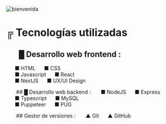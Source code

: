 ![bienvenida](https://github.com/user-attachments/assets/c9acfb39-982c-4054-932e-571686875889)
# ╔ Tecnologías utilizadas
## &nbsp;&nbsp;&nbsp;&nbsp;&nbsp;&nbsp; █ Desarrollo web frontend :
&nbsp;&nbsp;&nbsp;&nbsp;&nbsp;&nbsp;■ HTML&nbsp;&nbsp;&nbsp;&nbsp;&nbsp;&nbsp;■ CSS <br>
&nbsp;&nbsp;&nbsp;&nbsp;&nbsp;&nbsp;■ Javascript&nbsp;&nbsp;&nbsp;&nbsp;&nbsp;&nbsp;■ React <br>
&nbsp;&nbsp;&nbsp;&nbsp;&nbsp;&nbsp;■ NextJS&nbsp;&nbsp;&nbsp;&nbsp;&nbsp;&nbsp;■ UX/UI Design  <br>

&nbsp;&nbsp;&nbsp;&nbsp;&nbsp;&nbsp; ## █ Desarrollo web backend :
&nbsp;&nbsp;&nbsp;&nbsp;&nbsp;&nbsp;■ NodeJS&nbsp;&nbsp;&nbsp;&nbsp;&nbsp;&nbsp;■ Express  <br>
&nbsp;&nbsp;&nbsp;&nbsp;&nbsp;&nbsp;■ Typescript&nbsp;&nbsp;&nbsp;&nbsp;&nbsp;&nbsp;■ MySQL  <br>
&nbsp;&nbsp;&nbsp;&nbsp;&nbsp;&nbsp;■ Puppeteer&nbsp;&nbsp;&nbsp;&nbsp;&nbsp;&nbsp;■ PUG  <br>

&nbsp;&nbsp;&nbsp;&nbsp;&nbsp;&nbsp; ## Gestor de versiones :
&nbsp;&nbsp;&nbsp;&nbsp;&nbsp;&nbsp;▲ Git&nbsp;&nbsp;&nbsp;&nbsp;&nbsp;&nbsp;▲ GitHub <br>
